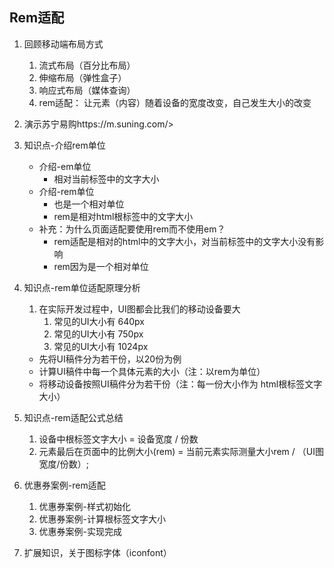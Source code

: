## Rem适配

1. 回顾移动端布局方式

   1. 流式布局（百分比布局）
   2. 伸缩布局（弹性盒子）
   3. 响应式布局（媒体查询）
   4. rem适配： 让元素（内容）随着设备的宽度改变，自己发生大小的改变

2. 演示苏宁易购https://m.suning.com/>

3. 知识点-介绍rem单位
   - 介绍-em单位
     - 相对当前标签中的文字大小
   - 介绍-rem单位
     - 也是一个相对单位
     - rem是相对html根标签中的文字大小
   - 补充：为什么页面适配要使用rem而不使用em？
     - rem适配是相对的html中的文字大小，对当前标签中的文字大小没有影响
     - rem因为是一个相对单位

4. 知识点-rem单位适配原理分析

   1. 在实际开发过程中，UI图都会比我们的移动设备要大
      1. 常见的UI大小有  640px
      2. 常见的UI大小有 750px
      3. 常见的UI大小有 1024px

   - 先将UI稿件分为若干份，以20份为例
   - 计算UI稿件中每一个具体元素的大小（注：以rem为单位）
   - 将移动设备按照UI稿件分为若干份（注：每一份大小作为 html根标签文字大小）

5. 知识点-rem适配公式总结
   1.  设备中根标签文字大小  = 设备宽度 / 份数
   2.  元素最后在页面中的比例大小(rem) = 当前元素实际测量大小rem / （UI图宽度/份数）;

6. 优惠券案例-rem适配
   1. 优惠券案例-样式初始化
   2. 优惠券案例-计算根标签文字大小
   3. 优惠券案例-实现完成

7. 扩展知识，关于图标字体（iconfont）

   

   